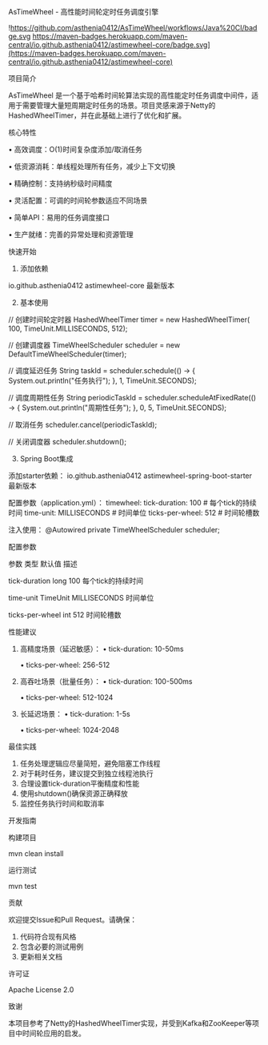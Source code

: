 AsTimeWheel - 高性能时间轮定时任务调度引擎

!https://github.com/asthenia0412/AsTimeWheel/workflows/Java%20CI/badge.svg
https://maven-badges.herokuapp.com/maven-central/io.github.asthenia0412/astimewheel-core/badge.svg](https://maven-badges.herokuapp.com/maven-central/io.github.asthenia0412/astimewheel-core)

项目简介

AsTimeWheel 是一个基于哈希时间轮算法实现的高性能定时任务调度中间件，适用于需要管理大量短周期定时任务的场景。项目灵感来源于Netty的HashedWheelTimer，并在此基础上进行了优化和扩展。

核心特性

• 高效调度：O(1)时间复杂度添加/取消任务

• 低资源消耗：单线程处理所有任务，减少上下文切换

• 精确控制：支持纳秒级时间精度

• 灵活配置：可调的时间轮参数适应不同场景

• 简单API：易用的任务调度接口

• 生产就绪：完善的异常处理和资源管理

快速开始

1. 添加依赖

<dependency>
    <groupId>io.github.asthenia0412</groupId>
    <artifactId>astimewheel-core</artifactId>
    <version>最新版本</version>
</dependency>


2. 基本使用

// 创建时间轮定时器
HashedWheelTimer timer = new HashedWheelTimer(
100, TimeUnit.MILLISECONDS, 512);

// 创建调度器
TimeWheelScheduler scheduler = new DefaultTimeWheelScheduler(timer);

// 调度延迟任务
String taskId = scheduler.schedule(() -> {
System.out.println("任务执行");
}, 1, TimeUnit.SECONDS);

// 调度周期性任务
String periodicTaskId = scheduler.scheduleAtFixedRate(() -> {
System.out.println("周期性任务");
}, 0, 5, TimeUnit.SECONDS);

// 取消任务
scheduler.cancel(periodicTaskId);

// 关闭调度器
scheduler.shutdown();


3. Spring Boot集成

添加starter依赖：
<dependency>
<groupId>io.github.asthenia0412</groupId>
<artifactId>astimewheel-spring-boot-starter</artifactId>
<version>最新版本</version>
</dependency>


配置参数（application.yml）：
timewheel:
tick-duration: 100       # 每个tick的持续时间
time-unit: MILLISECONDS  # 时间单位
ticks-per-wheel: 512     # 时间轮槽数


注入使用：
@Autowired
private TimeWheelScheduler scheduler;


配置参数

参数 类型 默认值 描述

tick-duration long 100 每个tick的持续时间

time-unit TimeUnit MILLISECONDS 时间单位

ticks-per-wheel int 512 时间轮槽数

性能建议

1. 高精度场景（延迟敏感）：
   • tick-duration: 10-50ms

   • ticks-per-wheel: 256-512

2. 高吞吐场景（批量任务）：
   • tick-duration: 100-500ms

   • ticks-per-wheel: 512-1024

3. 长延迟场景：
   • tick-duration: 1-5s

   • ticks-per-wheel: 1024-2048

最佳实践

1. 任务处理逻辑应尽量简短，避免阻塞工作线程
2. 对于耗时任务，建议提交到独立线程池执行
3. 合理设置tick-duration平衡精度和性能
4. 使用shutdown()确保资源正确释放
5. 监控任务执行时间和取消率

开发指南

构建项目

mvn clean install


运行测试

mvn test


贡献

欢迎提交Issue和Pull Request。请确保：

1. 代码符合现有风格
2. 包含必要的测试用例
3. 更新相关文档

许可证

Apache License 2.0

致谢

本项目参考了Netty的HashedWheelTimer实现，并受到Kafka和ZooKeeper等项目中时间轮应用的启发。